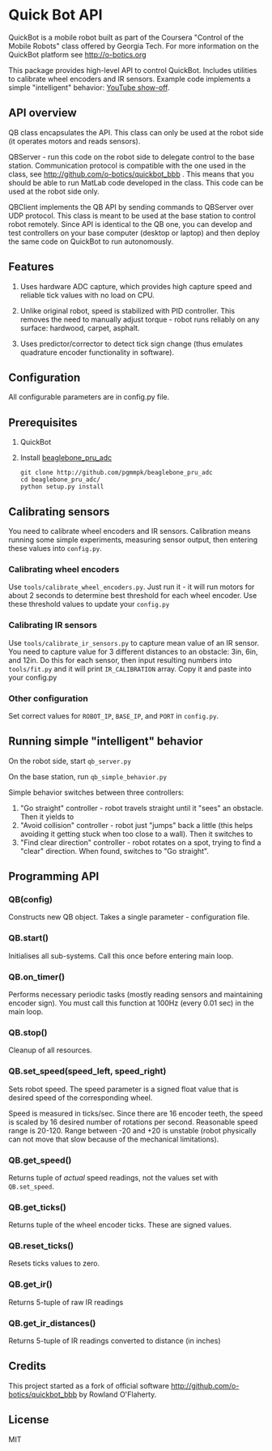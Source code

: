 # Quick Bot API

QuickBot is a mobile robot built as part of the Coursera "Control of the Mobile Robots" class offered by
Georgia Tech. For more information on the QuickBot platform see http://o-botics.org

This package provides high-level API to control QuickBot. Includes utilities to calibrate wheel encoders
and IR sensors. Example code implements a simple "intelligent" behavior: 
[YouTube show-off](http://youtu.be/5rOYVlgJui8).

## API overview

QB class encapsulates the API. This class can only be used at the robot side (it operates motors and reads
sensors).

QBServer - run this code on the robot side to delegate control to the base station. Communication protocol is
compatible with the one used in the class, see http://github.com/o-botics/quickbot_bbb . This means that you should be
able to run MatLab code developed in the class. This code can be used at the robot side only.

QBClient implements the QB API by sending commands to QBServer over UDP protocol. This class is meant to
be used at the base station to control robot remotely. Since API is identical to the QB one, you can develop
and test controllers on your base computer (desktop or laptop) and then deploy the same code on QuickBot to
run autonomously.


## Features

1. Uses hardware ADC capture, which provides high capture speed and reliable tick values with no load on CPU.

2. Unlike original robot, speed is stabilized with PID controller. This removes the need to manually adjust
torque - robot runs reliably on any surface: hardwood, carpet, asphalt.

3. Uses predictor/corrector to detect tick sign change (thus emulates quadrature encoder functionality in software).

## Configuration

All configurable parameters are in config.py file.

## Prerequisites

1. QuickBot

2. Install [beaglebone_pru_adc](http://github.com/pgmmpk/beaglebone_pru_adc)
    ```
    git clone http://github.com/pgmmpk/beaglebone_pru_adc
    cd beaglebone_pru_adc/
    python setup.py install
    ```

## Calibrating sensors

You need to calibrate wheel encoders and IR sensors. Calibration means running some simple experiments,
measuring sensor output, then entering these values into `config.py`.

### Calibrating wheel encoders

Use `tools/calibrate_wheel_encoders.py`. Just run it - it will run motors for about 2 seconds to determine
best threshold for each wheel encoder. Use these threshold values to update your `config.py`

### Calibrating IR sensors

Use `tools/calibrate_ir_sensors.py` to capture mean value of an IR sensor. You need to capture
value for 3 different distances to an obstacle: 3in, 6in, and 12in. Do this for each sensor, then
input resulting numbers into `tools/fit.py` and it will print `IR_CALIBRATION` array. Copy it and paste
into your config.py

### Other configuration

Set correct values for `ROBOT_IP`, `BASE_IP`, and `PORT` in `config.py`.

## Running simple "intelligent" behavior

On the robot side, start `qb_server.py`

On the base station, run `qb_simple_behavior.py`

Simple behavior switches between three controllers:

1. "Go straight" controller - robot travels straight until it "sees" an obstacle. Then it yields to
2. "Avoid collision" controller - robot just "jumps" back a little (this helps avoiding it getting stuck
   when too close to a wall). Then it switches to
3. "Find clear direction" controller - robot rotates on a spot, trying to find a "clear" direction. When
   found, switches to "Go straight".

## Programming API

### QB(config)
Constructs new QB object. Takes a single parameter - configuration file.

### QB.start()
Initialises all sub-systems. Call this once before entering main loop.

### QB.on_timer()
Performs necessary periodic tasks (mostly reading sensors and maintaining encoder sign). You must call
this function at 100Hz (every 0.01 sec) in the main loop.

### QB.stop()
Cleanup of all resources.

### QB.set_speed(speed_left, speed_right)
Sets robot speed. The speed parameter is a signed float value that is desired speed of the corresponding wheel.

Speed is measured in ticks/sec. Since there are 16 encoder teeth, the speed is scaled by 16 desired number of rotations
per second. Reasonable speed range is 20-120. Range between -20 and +20 is unstable (robot physically can not move that
slow because of the mechanical limitations).

### QB.get_speed()
Returns tuple of _actual_ speed readings, not the values set with `QB.set_speed`.

### QB.get_ticks()
Returns tuple of the wheel encoder ticks. These are signed values.

### QB.reset_ticks()
Resets ticks values to zero.

### QB.get_ir()
Returns 5-tuple of raw IR readings

### QB.get_ir_distances()
Returns 5-tuple of IR readings converted to distance (in inches)

## Credits
This project started as a fork of official software http://github.com/o-botics/quickbot_bbb by Rowland O'Flaherty.

## License
MIT
